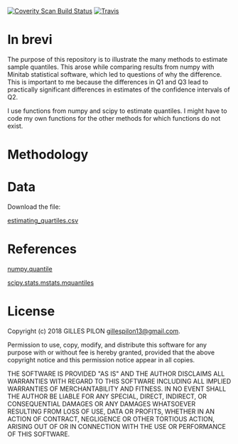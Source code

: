 [![Coverity Scan Build Status](https://img.shields.io/coverity/scan/10257.svg)](https://scan.coverity.com/projects/gillespilon-estimating_sample_quantiles)
[![Travis](https://img.shields.io/travis/rust-lang/rust.svg)](https://travis-ci.org/gillespilon/estimating_sample_quantiles)

# In brevi

The purpose of this repository is to illustrate the many methods to estimate sample quantiles. This arose while comparing results from numpy with Minitab statistical software, which led to questions of why the difference. This is important to me because the differences in Q1 and Q3 lead to practically significant differences in estimates of the confidence intervals of Q2.

I use functions from numpy and scipy to estimate quantiles. I might have to code my own functions for the other methods for which functions do not exist.

# Methodology


# Data

Download the  file:

[estimating_quartiles.csv](https://drive.google.com/open?id=1Nc_VFXo2SrsSdprfCmQYhLbJawAzKpH6)

# References

[numpy.quantile](https://docs.scipy.org/doc/numpy-1.15.1/reference/generated/numpy.quantile.html?highlight=quantile)

[scipy.stats.mstats.mquantiles](https://docs.scipy.org/doc/scipy/reference/generated/scipy.stats.mstats.mquantiles.html)

# License

Copyright (c) 2018 GILLES PILON <gillespilon13@gmail.com>.

Permission to use, copy, modify, and distribute this software for any purpose with or without fee is hereby granted, provided that the above
copyright notice and this permission notice appear in all copies.

THE SOFTWARE IS PROVIDED "AS IS" AND THE AUTHOR DISCLAIMS ALL WARRANTIES WITH REGARD TO THIS SOFTWARE INCLUDING ALL IMPLIED WARRANTIES OF MERCHANTABILITY AND FITNESS. IN NO EVENT SHALL THE AUTHOR BE LIABLE FOR ANY SPECIAL, DIRECT, INDIRECT, OR CONSEQUENTIAL DAMAGES OR ANY DAMAGES WHATSOEVER RESULTING FROM LOSS OF USE, DATA OR PROFITS, WHETHER IN AN ACTION OF CONTRACT, NEGLIGENCE OR OTHER TORTIOUS ACTION, ARISING OUT OF OR IN CONNECTION WITH THE USE OR PERFORMANCE OF THIS SOFTWARE.
